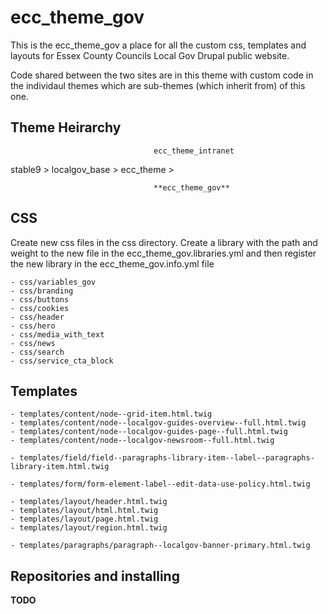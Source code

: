 # ecc_theme_gov

This is the ecc_theme_gov a place for all the custom css, templates and layouts for Essex County Councils Local Gov Drupal public website.

Code shared between the two sites are in this theme with custom code in the individaul themes which are sub-themes (which inherit from) of this one.

## Theme Heirarchy

                                    ecc_theme_intranet
stable9 > localgov_base > ecc_theme >

                                    **ecc_theme_gov**

## CSS

Create new css files in the css directory. Create a library with the path and weight to the new file in the ecc_theme_gov.libraries.yml and then register the new library in the ecc_theme_gov.info.yml file

    - css/variables_gov
    - css/branding
    - css/buttons
    - css/cookies
    - css/header
    - css/hero
    - css/media_with_text
    - css/news
    - css/search
    - css/service_cta_block

## Templates

    - templates/content/node--grid-item.html.twig
    - templates/content/node--localgov-guides-overview--full.html.twig
    - templates/content/node--localgov-guides-page--full.html.twig
    - templates/content/node--localgov-newsroom--full.html.twig

    - templates/field/field--paragraphs-library-item--label--paragraphs-library-item.html.twig

    - templates/form/form-element-label--edit-data-use-policy.html.twig

    - templates/layout/header.html.twig
    - templates/layout/html.html.twig
    - templates/layout/page.html.twig
    - templates/layout/region.html.twig

    - templates/paragraphs/paragraph--localgov-banner-primary.html.twig

## Repositories and installing

**TODO**
